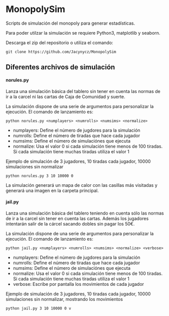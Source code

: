 # MonopolySim

Scripts de simulación del monopoly para generar estadísticas.

Para poder utilzar la simulación se requiere Python3, matplotlib y seaborn.

Descarga el zip del repositorio o utiliza el comando:

```
git clone https://github.com/Jacynycz/MonopolySim
```
## Diferentes archivos de simulación

#### norules.py

Lanza una simulación básica del tablero sin tener en cuenta las normas de ir a la carcel ni las cartas de Caja de Comunidad y suerte.

La simulación dispone de una serie de argumentos para personalizar la ejecución. El comando de lanzamiento es:

```
python norules.py <numplayers> <numrolls> <numsims> <normalize>
```

- numplayers: Define el número de jugdores para la simulación
- numrolls:  Define el número de tiradas que hace cada jugador
- numsims: Define el número de simulaciónes que ejecuta
- normalize: Usa el valor 0 si cada simulación tiene menos de 100 tiradas. Si cada simulación tiene muchas tiradas utiliza el valor 1  

Ejemplo de simulación de 3 jugadores, 10 tiradas cada jugador, 10000 simulaciones sin normalizar

```
python norules.py 3 10 10000 0
```

La simulación generará un mapa de calor con las casillas más visitadas y generará una imagen en la carpeta principal.


#### jail.py

Lanza una simulación básica del tablero teniendo en cuenta sólo las normas de ir a la carcel sin tener en cuenta las cartas. Además los jugadores intentarán salir de la cárcel sacando dobles sin pagar los 50€.

La simulación dispone de una serie de argumentos para personalizar la ejecución. El comando de lanzamiento es:

```
python jail.py <numplayers> <numrolls> <numsims> <normalize> <verbose>
```

- numplayers: Define el número de jugdores para la simulación
- numrolls:  Define el número de tiradas que hace cada jugador
- numsims: Define el número de simulaciónes que ejecuta
- normalize: Usa el valor 0 si cada simulación tiene menos de 100 tiradas. Si cada simulación tiene muchas tiradas utiliza el valor 1  
- verbose: Escribe por pantalla los movimientos de cada jugador

Ejemplo de simulación de 3 jugadores, 10 tiradas cada jugador, 10000 simulaciones sin normalizar, mostrando los movimientos

```
python jail.py 3 10 10000 0 v
```

